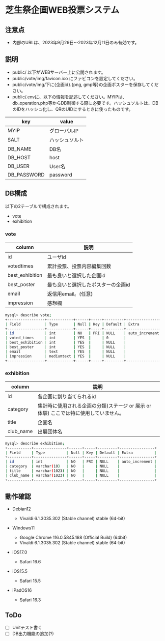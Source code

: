 # 芝生祭企画WEB投票システム

## 注意点

- 内部のURLは、2023年9月29日〜2023年12月11日のみ有効です。

## 説明

- public/ 以下がWEBサーバー上に公開されます。
- public/vote/img/favicon.ico にファビコンを設定してください。
- public/vote/img/下に{企画id}.{png, gmp等}の企画ポスターを保存してください。
- public/.envに、以下の情報を記述してください。MYIPは、db_operation.php等からDB制御する際に必要です。ハッシュソルトは、DBのIDをハッシュ化し、QRのUIDにするときに使ったものです。

| key  | value          |
| ---  | ---            |
| MYIP | グローバルIP   |
| SALT | ハッシュソルト |
| DB_NAME     | DB名     |
| DB_HOST     | host     |
| DB_USER     | User名   |
| DB_PASSWORD | password |

## DB構成

以下の2テーブルで構成されます。

- vote
- exhibition

### vote

| column          | 説明                                |
| ---             | ---                                 |
| id              | ユーザid                            |
| votedtimes      | 累計投票、投票内容編集回数          |
| best_exhibition | 最も良いと選択した企画id            |
| best_poster     | 最も良いと選択したポスターの企画id  |
| email           | 返信用email。(任意)                 |
| impression      | 感想欄                              |

```bash
mysql> describe vote;
+-----------------+------------+------+-----+---------+----------------+
| Field           | Type       | Null | Key | Default | Extra          |
+-----------------+------------+------+-----+---------+----------------+
| id              | int        | NO   | PRI | NULL    | auto_increment |
| voted_times     | int        | YES  |     | 0       |                |
| best_exhibition | int        | YES  |     | NULL    |                |
| best_poster     | int        | YES  |     | NULL    |                |
| email           | text       | YES  |     | NULL    |                |
| impression      | mediumtext | YES  |     | NULL    |                |
+-----------------+------------+------+-----+---------+----------------+
```

### exhibition

| column    | 説明 |
| ---       | ---  |
| id        | 各企画に割り当てられるid |
| category  | 集計時に使用される企画の分類(ステージ or 展示 or 体験) ここでは特に使用していません。 |
| title     | 企画名 |
| club_name | 出展団体名 |

```bash
mysql> describe exhibition;
+-----------+---------------+------+-----+---------+----------------+
| Field     | Type          | Null | Key | Default | Extra          |
+-----------+---------------+------+-----+---------+----------------+
| id        | int           | NO   | PRI | NULL    | auto_increment |
| category  | varchar(10)   | NO   |     | NULL    |                |
| title     | varchar(1023) | NO   |     | NULL    |                |
| club_name | varchar(1023) | NO   |     | NULL    |                |
+-----------+---------------+------+-----+---------+----------------+
```

## 動作確認
- Debian12
    - Vivaldi 6.1.3035.302 (Stable channel) stable (64-bit) 

- Windows11
    - Google Chrome 116.0.5845.188 (Official Build) (64bit)
    - Vivaldi 6.1.3035.302 (Stable channel) stable (64-bit) 

- iOS17.0
    - Safari 16.6

- iOS15.5
    - Safari 15.5

- iPadOS16
    - Safari 16.3

## ToDo

- [ ] Unitテスト書く
- [ ] DB出力機能の追加(?)
